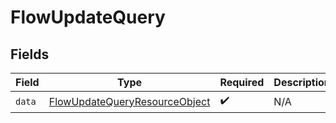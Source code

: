 # FlowUpdateQuery


## Fields

| Field                                                                                     | Type                                                                                      | Required                                                                                  | Description                                                                               |
| ----------------------------------------------------------------------------------------- | ----------------------------------------------------------------------------------------- | ----------------------------------------------------------------------------------------- | ----------------------------------------------------------------------------------------- |
| `data`                                                                                    | [FlowUpdateQueryResourceObject](../../models/components/FlowUpdateQueryResourceObject.md) | :heavy_check_mark:                                                                        | N/A                                                                                       |